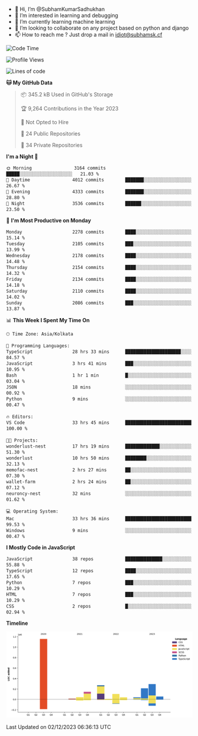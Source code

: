 - 👋 Hi, I’m @SubhamKumarSadhukhan
- 👀 I’m interested in learning and debugging
- 🌱 I’m currently learning machine learning
- 💞️ I’m looking to collaborate on any project based on python and django
- 📫 How to reach me ?
      Just drop a mail in idiot@subhamsk.cf

<!---
SubhamKumarSadhukhan/SubhamKumarSadhukhan is a ✨ special ✨ repository because its `README.md` (this file) appears on your GitHub profile.
You can click the Preview link to take a look at your changes.
--->


<!--START_SECTION:waka-->
![Code Time](http://img.shields.io/badge/Code%20Time-1%2C755%20hrs%2044%20mins-blue)

![Profile Views](http://img.shields.io/badge/Profile%20Views-0-blue)

![Lines of code](https://img.shields.io/badge/From%20Hello%20World%20I%27ve%20Written-2.4%20million%20lines%20of%20code-blue)

**🐱 My GitHub Data** 

> 📦 345.2 kB Used in GitHub's Storage 
 > 
> 🏆 9,264 Contributions in the Year 2023
 > 
> 🚫 Not Opted to Hire
 > 
> 📜 24 Public Repositories 
 > 
> 🔑 34 Private Repositories 
 > 
**I'm a Night 🦉** 

```text
🌞 Morning                3164 commits        █████░░░░░░░░░░░░░░░░░░░░   21.03 % 
🌆 Daytime                4012 commits        ███████░░░░░░░░░░░░░░░░░░   26.67 % 
🌃 Evening                4333 commits        ███████░░░░░░░░░░░░░░░░░░   28.80 % 
🌙 Night                  3536 commits        ██████░░░░░░░░░░░░░░░░░░░   23.50 % 
```
📅 **I'm Most Productive on Monday** 

```text
Monday                   2278 commits        ████░░░░░░░░░░░░░░░░░░░░░   15.14 % 
Tuesday                  2105 commits        ███░░░░░░░░░░░░░░░░░░░░░░   13.99 % 
Wednesday                2178 commits        ████░░░░░░░░░░░░░░░░░░░░░   14.48 % 
Thursday                 2154 commits        ████░░░░░░░░░░░░░░░░░░░░░   14.32 % 
Friday                   2134 commits        ████░░░░░░░░░░░░░░░░░░░░░   14.18 % 
Saturday                 2110 commits        ████░░░░░░░░░░░░░░░░░░░░░   14.02 % 
Sunday                   2086 commits        ███░░░░░░░░░░░░░░░░░░░░░░   13.87 % 
```


📊 **This Week I Spent My Time On** 

```text
🕑︎ Time Zone: Asia/Kolkata

💬 Programming Languages: 
TypeScript               28 hrs 33 mins      █████████████████████░░░░   84.57 % 
JavaScript               3 hrs 41 mins       ███░░░░░░░░░░░░░░░░░░░░░░   10.95 % 
Bash                     1 hr 1 min          █░░░░░░░░░░░░░░░░░░░░░░░░   03.04 % 
JSON                     18 mins             ░░░░░░░░░░░░░░░░░░░░░░░░░   00.92 % 
Python                   9 mins              ░░░░░░░░░░░░░░░░░░░░░░░░░   00.47 % 

🔥 Editors: 
VS Code                  33 hrs 45 mins      █████████████████████████   100.00 % 

🐱‍💻 Projects: 
wonderlust-nest          17 hrs 19 mins      █████████████░░░░░░░░░░░░   51.30 % 
wonderlust               10 hrs 50 mins      ████████░░░░░░░░░░░░░░░░░   32.13 % 
memofac-nest             2 hrs 27 mins       ██░░░░░░░░░░░░░░░░░░░░░░░   07.30 % 
wallet-farm              2 hrs 24 mins       ██░░░░░░░░░░░░░░░░░░░░░░░   07.12 % 
neuroncy-nest            32 mins             ░░░░░░░░░░░░░░░░░░░░░░░░░   01.62 % 

💻 Operating System: 
Mac                      33 hrs 36 mins      █████████████████████████   99.53 % 
Windows                  9 mins              ░░░░░░░░░░░░░░░░░░░░░░░░░   00.47 % 
```

**I Mostly Code in JavaScript** 

```text
JavaScript               38 repos            ██████████████░░░░░░░░░░░   55.88 % 
TypeScript               12 repos            ████░░░░░░░░░░░░░░░░░░░░░   17.65 % 
Python                   7 repos             ███░░░░░░░░░░░░░░░░░░░░░░   10.29 % 
HTML                     7 repos             ███░░░░░░░░░░░░░░░░░░░░░░   10.29 % 
CSS                      2 repos             █░░░░░░░░░░░░░░░░░░░░░░░░   02.94 % 
```



**Timeline**

![Lines of Code chart](https://raw.githubusercontent.com/SubhamKumarSadhukhan/SubhamKumarSadhukhan/main/assets/bar_graph.png)


 Last Updated on 02/12/2023 06:36:13 UTC
<!--END_SECTION:waka-->
